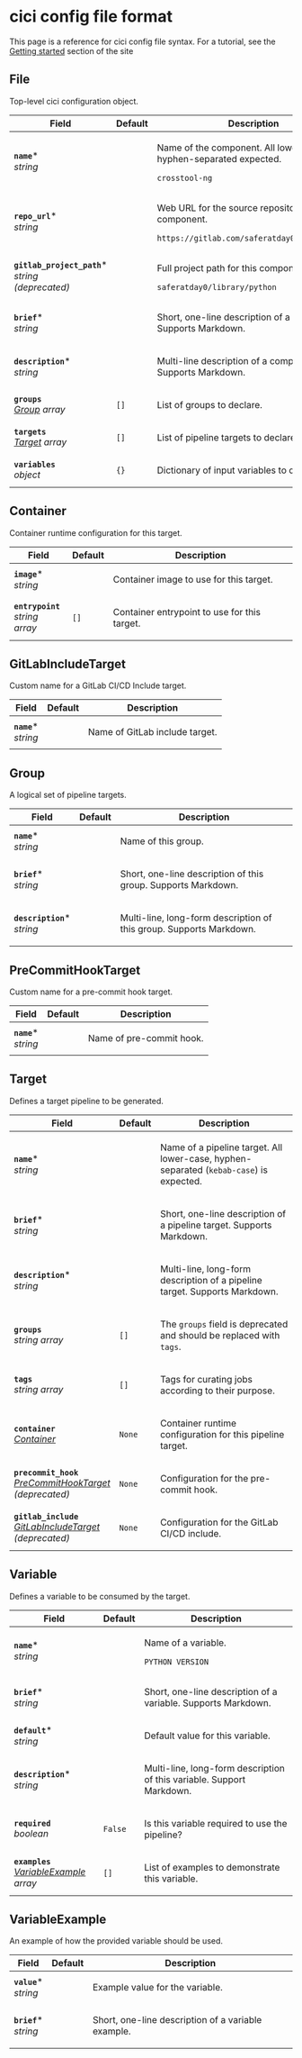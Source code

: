 # cici config file format

This page is a reference for cici config file syntax. For a tutorial, see the [Getting started](getting-started.md) section of the site

## File

Top-level cici configuration object.

<table>
  <thead>
    <tr>
      <th>Field</th>
      <th>Default</th>
      <th>Description</th>
    </tr>
  </thead>
  <tbody>
    <tr>
      <td><strong><code>name</code></strong>*<br/><em>string</em></td>
      <td>
        </td>
      <td>
        <p>Name of the component. All lower-case, hyphen-separated expected.</p><pre><code>crosstool-ng</code></pre>
        </td>
    </tr>
    <tr>
      <td><strong><code>repo_url</code></strong>*<br/><em>string</em></td>
      <td>
        </td>
      <td>
        <p>Web URL for the source repository for this component.</p><pre><code>https://gitlab.com/saferatday0/library/cxx</code></pre>
        </td>
    </tr>
    <tr>
      <td><strong><code>gitlab_project_path</code></strong>*<br/><em>string</em><br/><em>(deprecated)</em></td>
      <td>
        </td>
      <td>
        <p>Full project path for this component on Gitlab.</p><pre><code>saferatday0/library/python</code></pre>
        </td>
    </tr>
    <tr>
      <td><strong><code>brief</code></strong>*<br/><em>string</em></td>
      <td>
        </td>
      <td>
        <p>Short, one-line description of a component. Supports Markdown.</p></td>
    </tr>
    <tr>
      <td><strong><code>description</code></strong>*<br/><em>string</em></td>
      <td>
        </td>
      <td>
        <p>Multi-line description of a component. Supports Markdown.</p></td>
    </tr>
    <tr>
      <td><strong><code>groups</code></strong><br/><em><a href="#group">Group</a> array</em></td>
      <td>
        <code>[]</code></td>
      <td>
        <p>List of groups to declare.</p></td>
    </tr>
    <tr>
      <td><strong><code>targets</code></strong><br/><em><a href="#target">Target</a> array</em></td>
      <td>
        <code>[]</code></td>
      <td>
        <p>List of pipeline targets to declare.</p></td>
    </tr>
    <tr>
      <td><strong><code>variables</code></strong><br/><em>object</em></td>
      <td>
        <code>{}</code></td>
      <td>
        <p>Dictionary of input variables to declare.</p></td>
    </tr>
    </tbody>
</table>

## Container

Container runtime configuration for this target.

<table>
  <thead>
    <tr>
      <th>Field</th>
      <th>Default</th>
      <th>Description</th>
    </tr>
  </thead>
  <tbody>
    <tr>
      <td><strong><code>image</code></strong>*<br/><em>string</em></td>
      <td>
        </td>
      <td>
        <p>Container image to use for this target.</p></td>
    </tr>
    <tr>
      <td><strong><code>entrypoint</code></strong><br/><em>string array</em></td>
      <td>
        <code>[]</code></td>
      <td>
        <p>Container entrypoint to use for this target.</p></td>
    </tr>
    </tbody>
</table>

## GitLabIncludeTarget

Custom name for a GitLab CI/CD Include target.

<table>
  <thead>
    <tr>
      <th>Field</th>
      <th>Default</th>
      <th>Description</th>
    </tr>
  </thead>
  <tbody>
    <tr>
      <td><strong><code>name</code></strong>*<br/><em>string</em></td>
      <td>
        </td>
      <td>
        <p>Name of GitLab include target.</p></td>
    </tr>
    </tbody>
</table>

## Group

A logical set of pipeline targets.

<table>
  <thead>
    <tr>
      <th>Field</th>
      <th>Default</th>
      <th>Description</th>
    </tr>
  </thead>
  <tbody>
    <tr>
      <td><strong><code>name</code></strong>*<br/><em>string</em></td>
      <td>
        </td>
      <td>
        <p>Name of this group.</p></td>
    </tr>
    <tr>
      <td><strong><code>brief</code></strong>*<br/><em>string</em></td>
      <td>
        </td>
      <td>
        <p>Short, one-line description of this group. Supports Markdown.</p></td>
    </tr>
    <tr>
      <td><strong><code>description</code></strong>*<br/><em>string</em></td>
      <td>
        </td>
      <td>
        <p>Multi-line, long-form description of this group. Supports Markdown.</p></td>
    </tr>
    </tbody>
</table>

## PreCommitHookTarget

Custom name for a pre-commit hook target.

<table>
  <thead>
    <tr>
      <th>Field</th>
      <th>Default</th>
      <th>Description</th>
    </tr>
  </thead>
  <tbody>
    <tr>
      <td><strong><code>name</code></strong>*<br/><em>string</em></td>
      <td>
        </td>
      <td>
        <p>Name of pre-commit hook.</p></td>
    </tr>
    </tbody>
</table>

## Target

Defines a target pipeline to be generated.

<table>
  <thead>
    <tr>
      <th>Field</th>
      <th>Default</th>
      <th>Description</th>
    </tr>
  </thead>
  <tbody>
    <tr>
      <td><strong><code>name</code></strong>*<br/><em>string</em></td>
      <td>
        </td>
      <td>
        <p>Name of a pipeline target. All lower-case, hyphen-separated (<code>kebab-case</code>) is expected.</p></td>
    </tr>
    <tr>
      <td><strong><code>brief</code></strong>*<br/><em>string</em></td>
      <td>
        </td>
      <td>
        <p>Short, one-line description of a pipeline target. Supports Markdown.</p></td>
    </tr>
    <tr>
      <td><strong><code>description</code></strong>*<br/><em>string</em></td>
      <td>
        </td>
      <td>
        <p>Multi-line, long-form description of a pipeline target. Supports Markdown.</p></td>
    </tr>
    <tr>
      <td><strong><code>groups</code></strong><br/><em>string array</em></td>
      <td>
        <code>[]</code></td>
      <td>
        <p>The <code>groups</code> field is deprecated and should be replaced with <code>tags</code>.</p></td>
    </tr>
    <tr>
      <td><strong><code>tags</code></strong><br/><em>string array</em></td>
      <td>
        <code>[]</code></td>
      <td>
        <p>Tags for curating jobs according to their purpose.</p></td>
    </tr>
    <tr>
      <td><strong><code>container</code></strong><br/><em><a href="#container">Container</a></em></td>
      <td>
        <code>None</code></td>
      <td>
        <p>Container runtime configuration for this pipeline target.</p></td>
    </tr>
    <tr>
      <td><strong><code>precommit_hook</code></strong><br/><em><a href="#precommithooktarget">PreCommitHookTarget</a></em><br/><em>(deprecated)</em></td>
      <td>
        <code>None</code></td>
      <td>
        <p>Configuration for the pre-commit hook.</p></td>
    </tr>
    <tr>
      <td><strong><code>gitlab_include</code></strong><br/><em><a href="#gitlabincludetarget">GitLabIncludeTarget</a></em><br/><em>(deprecated)</em></td>
      <td>
        <code>None</code></td>
      <td>
        <p>Configuration for the GitLab CI/CD include.</p></td>
    </tr>
    </tbody>
</table>

## Variable

Defines a variable to be consumed by the target.

<table>
  <thead>
    <tr>
      <th>Field</th>
      <th>Default</th>
      <th>Description</th>
    </tr>
  </thead>
  <tbody>
    <tr>
      <td><strong><code>name</code></strong>*<br/><em>string</em></td>
      <td>
        </td>
      <td>
        <p>Name of a variable.</p><pre><code>PYTHON_VERSION</code></pre>
        </td>
    </tr>
    <tr>
      <td><strong><code>brief</code></strong>*<br/><em>string</em></td>
      <td>
        </td>
      <td>
        <p>Short, one-line description of a variable. Supports Markdown.</p></td>
    </tr>
    <tr>
      <td><strong><code>default</code></strong>*<br/><em>string</em></td>
      <td>
        </td>
      <td>
        <p>Default value for this variable.</p></td>
    </tr>
    <tr>
      <td><strong><code>description</code></strong>*<br/><em>string</em></td>
      <td>
        </td>
      <td>
        <p>Multi-line, long-form description of this variable. Support Markdown.</p></td>
    </tr>
    <tr>
      <td><strong><code>required</code></strong><br/><em>boolean</em></td>
      <td>
        <code>False</code></td>
      <td>
        <p>Is this variable required to use the pipeline?</p></td>
    </tr>
    <tr>
      <td><strong><code>examples</code></strong><br/><em><a href="#variableexample">VariableExample</a> array</em></td>
      <td>
        <code>[]</code></td>
      <td>
        <p>List of examples to demonstrate this variable.</p></td>
    </tr>
    </tbody>
</table>

## VariableExample

An example of how the provided variable should be used.

<table>
  <thead>
    <tr>
      <th>Field</th>
      <th>Default</th>
      <th>Description</th>
    </tr>
  </thead>
  <tbody>
    <tr>
      <td><strong><code>value</code></strong>*<br/><em>string</em></td>
      <td>
        </td>
      <td>
        <p>Example value for the variable.</p></td>
    </tr>
    <tr>
      <td><strong><code>brief</code></strong>*<br/><em>string</em></td>
      <td>
        </td>
      <td>
        <p>Short, one-line description of a variable example.</p></td>
    </tr>
    </tbody>
</table>

